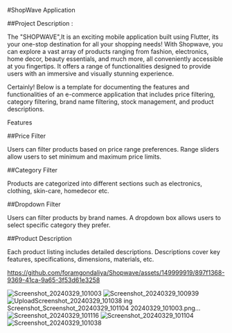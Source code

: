 #ShopWave Application

##Project Description :

The "SHOPWAVE",It is an exciting mobile application built using Flutter, 
its your one-stop destination for all your shopping needs! With Shopwave, 
you can explore a vast array of products ranging from fashion, electronics, home decor, 
beauty essentials, and much more, all conveniently accessible at you fingertips.
It offers a range of functionalities designed to provide users with an immersive and visually stunning experience.

Certainly! Below is a template for documenting the features and functionalities of an 
e-commerce application that includes price filtering, category filtering, brand name filtering, 
stock management, and product descriptions.

Features

##Price Filter

Users can filter products based on price range preferences.
Range sliders allow users to set minimum and maximum price limits.

##Category Filter

Products are categorized into different sections such as electronics, clothing, skin-care,
homedecor etc.

##Dropdown Filter

Users can filter products by brand names.
A dropdown box allows users to select specific category they prefer.

##Product Description

Each product listing includes detailed descriptions.
Descriptions cover key features, specifications, dimensions, materials, etc.



https://github.com/foramgondaliya/Shopwave/assets/149999919/897f1368-9369-41ca-9a65-3f53d61e3258

![Screenshot_20240329_101003](https://github.com/foramgondaliya/Shopwave/assets/149999919/b666b11d-76ac-43c9-b715-bdadcce0ff20)
![Screenshot_20240329_100939](https://github.com/foramgondaliya/Shopwave/assets/149999919/d8fd868e-8b6b-4df0-a81e-d392477fbd9c)
![Upload![Screenshot_20240329_101038](https://github.com/foramgondaliya/Shopwave/assets/149999919/2189d42e-f19d-4414-84e9-d52fcdf785c4)
ing Screenshot_![Screenshot_20240329_101104](https://github.com/foramgondaliya/Shopwave/assets/149999919/751993ff-ef47-47bd-bc7a-e2c09b917814)
20240329_101003.png…]()
![Screenshot_20240329_101116](https://github.com/foramgondaliya/Shopwave/assets/149999919/97b127c4-f4f1-4968-bab5-cf9682944c14)
![Screenshot_20240329_101104](https://github.com/foramgondaliya/Shopwave/assets/149999919/963d4338-8502-4db5-9f34-fe4ee5acf924)
![Screenshot_20240329_101038](https://github.com/foramgondaliya/Shopwave/assets/149999919/84e1ef6f-e1a2-44b7-8efe-fc52fb56a438)


